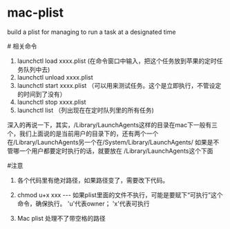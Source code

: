 # mac-plist
build a plist for managing to run a task at a designated time

# 相关命令
1.  launchctl load xxxx.plist    (在命令窗口中输入，把这个任务放到苹果的定时任务队列中去)
2.  launchctl unload xxxx.plist
3.  launchctl start xxxx.plist   （可以用来测试任务。这个是立即执行，不管设定的时间到了没有）
4.  launchctl stop xxxx.plist
5.  launchctl list   （列出现在在定时队列里的所有任务)


深入的再说一下，其实，/Library/LaunchAgents这样的目录在mac下一般有三个，我们上面说的是当前用户的目录下的，还有两个一个在/Library/LaunchAgents另一个在/System/Library/LaunchAgents/ 如果是不管哪一个用户都要定时执行的话，就要放在 
/Library/LaunchAgents这个下面 


#注意
1. 各个代码里有绝对路径，如果路径变了，需要改下代码。

2. chmod u+x xxx    ---  如果plist里面的文件不执行，可能是要赋下“可执行”这个命令，确保执行。  'u'代表owner； 'x'代表可执行

3. Mac plist 处理不了带空格的路径